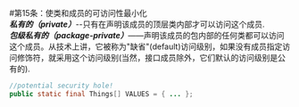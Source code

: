 #第15条：使类和成员的可访问性最小化  
***私有的（private）***--只有在声明该成员的顶层类内部才可以访问这个成员.  
***包级私有的（package-private）***——声明该成员的包内部的任何类都可以访问这个成员。从技术上讲，它被称为"缺省"(default)访问级别，如果没有成员指定访问修饰符，就采用这个访问级别(当然，接口成员除外，它们默认的访问级别是公有的).  


```java
//potential security hole!
public static final Things[] VALUES = { ... };
```